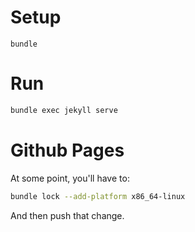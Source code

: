 # Setup

```bask
bundle
```

# Run

```bash
bundle exec jekyll serve
```

# Github Pages

At some point, you'll have to:

```bash
bundle lock --add-platform x86_64-linux
```

And then push that change.